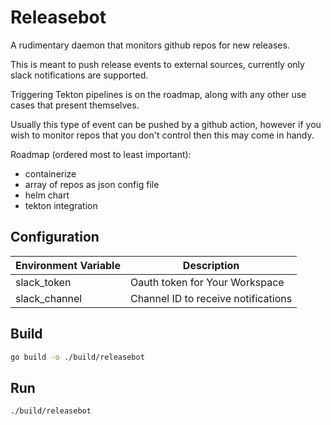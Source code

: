 # Releasebot

A rudimentary daemon that monitors github repos for new releases. 

This is meant to push release events to external sources, currently only slack notifications are supported.

Triggering Tekton pipelines is on the roadmap, along with any other use cases that present themselves.

Usually this type of event can be pushed by a github action, however if you wish to monitor repos that you don't control then this may come in handy.

Roadmap (ordered most to least important):
- containerize
- array of repos as json config file 
- helm chart
- tekton integration

## Configuration

| Environment Variable | Description |
| ----------- | ----------- |
| slack_token | Oauth token for Your Workspace |
| slack_channel | Channel ID to receive notifications |

## Build

```bash
go build -o ./build/releasebot
```

## Run

```bash
./build/releasebot
```
